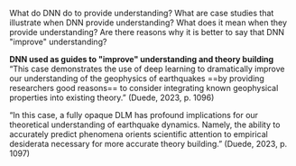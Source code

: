 What do DNN do to provide understanding?
What are case studies that illustrate when DNN provide understanding?
What does it mean when they provide understanding?
Are there reasons why it is better to say that DNN "improve" understanding?

**DNN used as guides to "improve" understanding and theory building**
“This case demonstrates the use of deep learning to dramatically improve our understanding of the geophysics of earthquakes ==by providing researchers good reasons== to consider integrating known geophysical properties into existing theory.” (Duede, 2023, p. 1096)

“In this case, a fully opaque DLM has profound implications for our theoretical understanding of earthquake dynamics. Namely, the ability to accurately predict phenomena orients scientific attention to empirical desiderata necessary for more accurate theory building.” (Duede, 2023, p. 1097)

